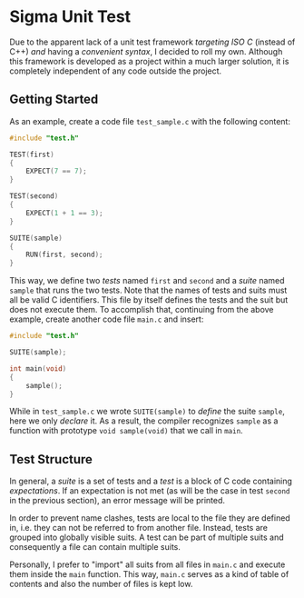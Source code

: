 # Sigma Unit Test

Due to the apparent lack of a unit test framework *targeting ISO C* (instead of C++) *and* having a *convenient syntax*, I decided to roll my own.
Although this framework is developed as a project within a much larger solution, it is completely independent of any code outside the project.

## Getting Started

As an example, create a code file `test_sample.c` with the following content:

```C
#include "test.h"

TEST(first)
{
    EXPECT(7 == 7);
}

TEST(second)
{
    EXPECT(1 + 1 == 3);
}

SUITE(sample)
{
    RUN(first, second);
}

```

This way, we define two *tests* named `first` and `second` and a *suite* named `sample` that runs the two tests.
Note that the names of tests and suits must all be valid C identifiers.
This file by itself defines the tests and the suit but does not execute them.
To accomplish that, continuing from the above example, create another code file `main.c` and insert:

```C
#include "test.h"

SUITE(sample);

int main(void)
{
    sample();
}
```

While in `test_sample.c` we wrote `SUITE(sample)` to *define* the suite `sample`, here we only *declare* it.
As a result, the compiler recognizes `sample` as a function with prototype `void sample(void)` that we call in `main`.

## Test Structure

In general, a *suite* is a set of tests and a *test* is a block of C code containing *expectations*. If an expectation is not met (as will be the case in test `second` in the previous section), an error message will be printed.

In order to prevent name clashes, tests are local to the file they are defined in, i.e. they can not be referred to from another file.
Instead, tests are grouped into globally visible suits.
A test can be part of multiple suits and consequently a file can contain multiple suits.

Personally, I prefer to "import" all suits from all files in `main.c` and execute them inside the `main` function.
This way, `main.c` serves as a kind of table of contents and also the number of files is kept low.
